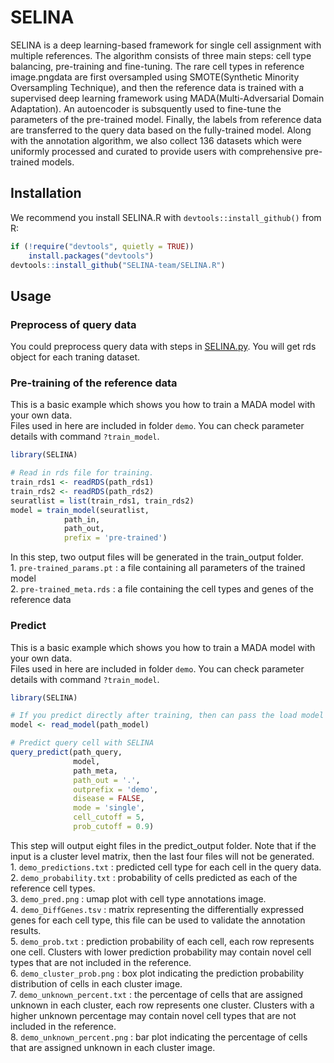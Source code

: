 
<!-- README.md is generated from README.Rmd. Please edit that file -->

# SELINA
<!-- badges: start -->

<!-- badges: end -->

SELINA is a deep learning-based framework for single cell assignment
with multiple references. The algorithm consists of three main steps:
cell type balancing, pre-training and fine-tuning. The rare cell types
in reference image.pngdata are first oversampled using SMOTE(Synthetic Minority
Oversampling Technique), and then the reference data is trained with a
supervised deep learning framework using MADA(Multi-Adversarial Domain
Adaptation). An autoencoder is subsquently used to fine-tune the
parameters of the pre-trained model. Finally, the labels from reference
data are transferred to the query data based on the fully-trained model.
Along with the annotation algorithm, we also collect 136 datasets which
were uniformly processed and curated to provide users with comprehensive
pre-trained models.

## Installation

We recommend you install SELINA.R with `devtools::install_github()` from
R:

``` r
if (!require("devtools", quietly = TRUE))
    install.packages("devtools")
devtools::install_github("SELINA-team/SELINA.R")
```

## Usage

### Preprocess of query data

You could preprocess query data with steps in
[SELINA.py](https://github.com/SELINA-team/SELINA.py#preprocess-of-query-data). You will get rds object for each traning dataset.

### Pre-training of the reference data

This is a basic example which shows you how to train a MADA model with
your own data.  
Files used in here are included in folder `demo`. You can check
parameter details with command `?train_model`.

``` r
library(SELINA)

# Read in rds file for training.
train_rds1 <- readRDS(path_rds1)
train_rds2 <- readRDS(path_rds2)
seuratlist = list(train_rds1, train_rds2)
model = train_model(seuratlist,
            path_in,
            path_out,
            prefix = 'pre-trained')
```

In this step, two output files will be generated in the train\_output
folder.  
1\. `pre-trained_params.pt` : a file containing all parameters of the
trained model  
2\. `pre-trained_meta.rds` : a file containing the cell types and genes
of the reference data

### Predict

This is a basic example which shows you how to train a MADA model with
your own data.  
Files used in here are included in folder `demo`. You can check
parameter details with command `?train_model`.

``` r
library(SELINA)

# If you predict directly after training, then can pass the load model path step.
model <- read_model(path_model)

# Predict query cell with SELINA
query_predict(path_query,
              model,
              path_meta,
              path_out = '.',
              outprefix = 'demo', 
              disease = FALSE, 
              mode = 'single',
              cell_cutoff = 5,
              prob_cutoff = 0.9)
```

This step will output eight files in the predict\_output folder. Note
that if the input is a cluster level matrix, then the last four files
will not be generated.  
1\. `demo_predictions.txt` : predicted cell type for each cell in the
query data.  
2\. `demo_probability.txt` : probability of cells predicted as each of
the reference cell types.  
3\. `demo_pred.png` : umap plot with cell type annotations image.  
4\. `demo_DiffGenes.tsv` : matrix representing the differentially
expressed genes for each cell type, this file can be used to validate
the annotation results.  
5\. `demo_prob.txt` : prediction probability of each cell, each row
represents one cell. Clusters with lower prediction probability may
contain novel cell types that are not included in the reference.  
6\. `demo_cluster_prob.png` : box plot indicating the prediction
probability distribution of cells in each cluster image.  
7\. `demo_unknown_percent.txt` : the percentage of cells that are
assigned unknown in each cluster, each row represents one cluster.
Clusters with a higher unknown percentage may contain novel cell types
that are not included in the reference.  
8\. `demo_unknown_percent.png` : bar plot indicating the percentage of
cells that are assigned unknown in each cluster image.
